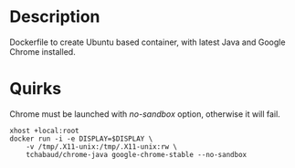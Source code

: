 # Description

Dockerfile to create Ubuntu based container, with latest Java and Google Chrome installed.

# Quirks

Chrome must be launched with *no-sandbox* option, otherwise it will fail.

```
xhost +local:root
docker run -i -e DISPLAY=$DISPLAY \
    -v /tmp/.X11-unix:/tmp/.X11-unix:rw \
    tchabaud/chrome-java google-chrome-stable --no-sandbox
```
